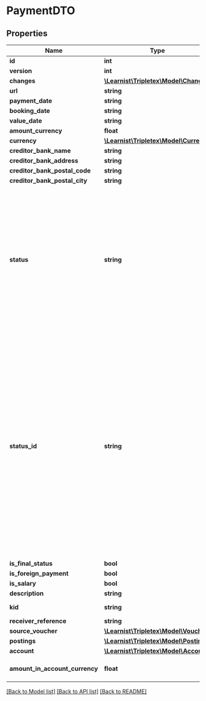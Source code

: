 # PaymentDTO

## Properties
Name | Type | Description | Notes
------------ | ------------- | ------------- | -------------
**id** | **int** |  | [optional] 
**version** | **int** |  | [optional] 
**changes** | [**\Learnist\Tripletex\Model\Change[]**](Change.md) |  | [optional] 
**url** | **string** |  | [optional] 
**payment_date** | **string** |  | [optional] 
**booking_date** | **string** |  | [optional] 
**value_date** | **string** |  | [optional] 
**amount_currency** | **float** | In the specified currency. | [optional] 
**currency** | [**\Learnist\Tripletex\Model\Currency**](Currency.md) |  | [optional] 
**creditor_bank_name** | **string** |  | [optional] 
**creditor_bank_address** | **string** |  | [optional] 
**creditor_bank_postal_code** | **string** |  | [optional] 
**creditor_bank_postal_city** | **string** |  | [optional] 
**status** | **string** | The payment status.NOT_APPROVED: Payment not approved yet.&lt;br&gt;APPROVED: Payment approved, but not yet sent to bank.&lt;br&gt;SENT_TO_AUTOPAY: Payment sent to bank.&lt;br&gt;RECEIVED_BY_BANK: Payment received by the bank.&lt;br&gt;ACCEPTED_BY_BANK: Payment that was accepted by the bank.&lt;br&gt;FAILED: Payment that failed.&lt;br&gt;CANCELLED: Cancelled payment.&lt;br&gt;SUCCESS: Payment that ended successfully.&lt;br&gt; | [optional] 
**status_id** | **string** | The payment status Id. Usually all the payments in one batch have the same status ID, at least to the point of being received by bank.NEW: Payment is new.&lt;br&gt;PENDING_SIGNING: Payment is sent to AutoPay but not signed yet, requires re-approving.&lt;br&gt;CANCELLED: Payment was cancelled by ERP.&lt;br&gt;ERROR: Payment that failed.&lt;br&gt;RECEIVED_BY_BANK: Payment was received by the bank.&lt;br&gt;ACCEPTED_BY_BANK: Payment was accepted by bank.&lt;br&gt;CANCELLED_IN_BANK: Payment was cancelled in bank.&lt;br&gt;REJECTED_BY_BANK: Payment was rejected by bank.&lt;br&gt;PAID: Payment is paid.&lt;br&gt;OTHER: In case status in unknown. Will never be a final status.&lt;br&gt; | [optional] 
**is_final_status** | **bool** |  | [optional] 
**is_foreign_payment** | **bool** |  | [optional] 
**is_salary** | **bool** |  | [optional] 
**description** | **string** |  | [optional] 
**kid** | **string** | KID - Kundeidentifikasjonsnummer. | [optional] 
**receiver_reference** | **string** |  | [optional] 
**source_voucher** | [**\Learnist\Tripletex\Model\Voucher**](Voucher.md) |  | [optional] 
**postings** | [**\Learnist\Tripletex\Model\Posting**](Posting.md) |  | [optional] 
**account** | [**\Learnist\Tripletex\Model\Account**](Account.md) |  | [optional] 
**amount_in_account_currency** | **float** | Amount specified in the currency of the bank agreements account. | [optional] 

[[Back to Model list]](../../README.md#documentation-for-models) [[Back to API list]](../../README.md#documentation-for-api-endpoints) [[Back to README]](../../README.md)

